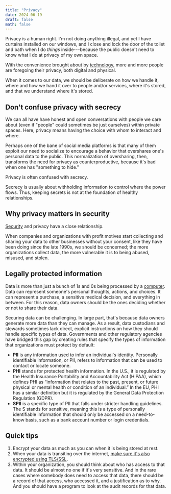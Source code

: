 ```yaml
---
title: "Privacy"
date: 2024-06-19
draft: false
math: false
---
```


Privacy is a human right. I'm not doing anything illegal, and yet I have
curtains installed on our windows, and I close and lock the door of the
toilet and bath when I do *things* inside---because the public doesn't
need to know what I do at privacy of my own space.

With the convenience brought about by [technology](/technology), more
and more people are foregoing their privacy, both digital and physical.

When it comes to our data, we should be deliberate on how we handle it,
where and how we hand it over to people and/or services, where it's
stored, and that we understand where it's stored.

## Don't confuse privacy with secrecy

We can all have have honest and open conversations with people we care
about (even if "people" could sometimes be just ourselves) within
private spaces. Here, privacy means having the choice with whom to
interact and where.

Perhaps one of the bane of social media platforms is that
many of them exploit our need to socialize to encourage a behavior that
overshares one's personal data to the public. This normalization of
oversharing, then, transforms the need for privacy as counterproductive,
because it's bad when one has "something to hide."

Privacy is often confused with secrecy.

Secrecy is usually about withholding information to
control where the power flows. Thus, keeping secrets is not at the
foundation of healthy relationships.

## Why privacy matters in security

[Security](/security) and privacy have a close relationship.

When companies and organizations with profit motives start collecting
and sharing your data to other businesses without your consent, like
they have been doing since the late 1990s, we should be concerned; the
more organizations collect data, the more vulnerable it is to being
abused, misused, and stolen.

## Legally protected information

Data is more than just a bunch of 1s and 0s being processed by a
[computer](/computer). Data can represent someone's personal thoughts,
actions, and choices. It can represent a purchase, a sensitive medical
decision, and everything in between. For this reason, data owners should
be the ones deciding whether or not to share their data.

Securing data can be challenging. In large part, that's because data
owners generate more data than they can manage. As a result, data
custodians and stewards sometimes lack direct, explicit instructions on
how they should handle specific types of data. Governments and other
regulatory agencies have bridged this gap by creating rules that specify
the types of information that organizations must protect by default:

- **PII** is any information used to infer an individual's identity.
  Personally identifiable information, or PII, refers to information
  that can be used to contact or locate someone.
- **PHI** stands for protected health information.  In the U.S., it is
  regulated by the Health Insurance Portability and Accountability Act
  (HIPAA), which defines PHI as “information that relates to the past,
  present, or future physical or mental health or condition of an
  individual.” In the EU, PHI has a similar definition but it is
  regulated by the General Data Protection Regulation (GDPR).
- **SPII** is a specific type of PII that falls under stricter handling
  guidelines. The S stands for sensitive, meaning this is a type of
  personally identifiable information that should only be accessed on a
  need-to-know basis, such as a bank account number or login
  credentials.

## Quick tips

1. Encrypt your data as much as you can when it is being stored at rest.
2. When your data is transiting over the internet,
   [make sure it's also encrypted using TLS/SSL](/network-security).
3. Within your organization, you should think about who has access to
   that data. It should be almost no one if it's very sensitive. And in
   the rare cases where somebody does need to access that data, there
   should be a record of that access, who accessed it, and a
   justification as to why. And you should have a program to look at the
   audit records for that data.
